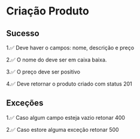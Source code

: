 # Criação Produto

## Sucesso

1.✅ Deve haver o campos: nome, descrição e preço

2.✅ O nome do deve ser em caixa baixa.

3.✅ O preço deve ser positivo

4.✅ Deve retornar o produto criado com status 201

## Exceções

1.✅ Caso algum campo esteja vazio retonar 400

2.✅ Caso estore alguma exceção retonar 500
